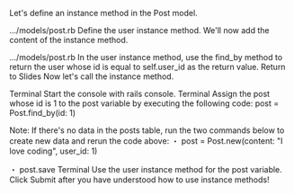 Let's define an instance method in the Post model.
    
.../models/post.rb
Define the user instance method.
We'll now add the content of the instance method.
  
.../models/post.rb
In the user instance method, use the find_by method to return the user whose id is equal to self.user_id as the return value.
Return to Slides
Now let's call the instance method.
  
Terminal
Start the console with rails console.
Terminal
Assign the post whose id is 1 to the post variable by executing the following code:
post = Post.find_by(id: 1)

Note:
If there's no data in the posts table, run the two commands below to create new data and rerun the code above:
・
post = Post.new(content: "I love coding", user_id: 1)

・
post.save
Terminal
Use the user instance method for the post variable.
Click Submit after you have understood how to use instance methods!
